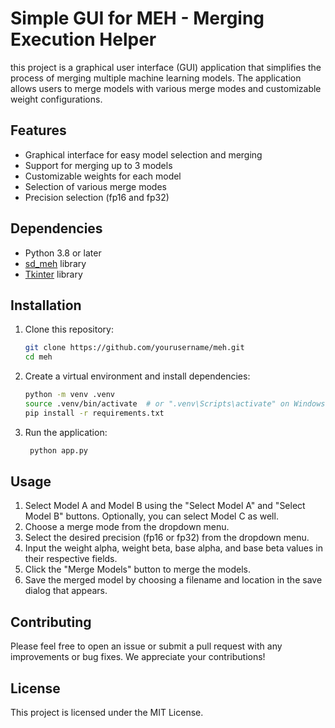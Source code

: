 # Simple GUI for MEH - Merging Execution Helper

this project is a graphical user interface (GUI) application that simplifies the process of merging multiple machine learning models. The application allows users to merge models with various merge modes and customizable weight configurations.

## Features

- Graphical interface for easy model selection and merging
- Support for merging up to 3 models
- Customizable weights for each model
- Selection of various merge modes
- Precision selection (fp16 and fp32)

## Dependencies

- Python 3.8 or later
- [sd_meh](https://github.com/s1dlx/meh) library
- [Tkinter](https://docs.python.org/3/library/tkinter.html) library

## Installation

1. Clone this repository:

   ```bash
   git clone https://github.com/yourusername/meh.git
   cd meh

   ```

2. Create a virtual environment and install dependencies:

   ```bash
   python -m venv .venv
   source .venv/bin/activate  # or ".venv\Scripts\activate" on Windows
   pip install -r requirements.txt

   ```

3. Run the application:

   ```bash
    python app.py
   ```

## Usage

1. Select Model A and Model B using the "Select Model A" and "Select Model B" buttons. Optionally, you can select Model C as well.
2. Choose a merge mode from the dropdown menu.
3. Select the desired precision (fp16 or fp32) from the dropdown menu.
4. Input the weight alpha, weight beta, base alpha, and base beta values in their respective fields.
5. Click the "Merge Models" button to merge the models.
6. Save the merged model by choosing a filename and location in the save dialog that appears.

## Contributing

Please feel free to open an issue or submit a pull request with any improvements or bug fixes. We appreciate your contributions!

## License

This project is licensed under the MIT License.
